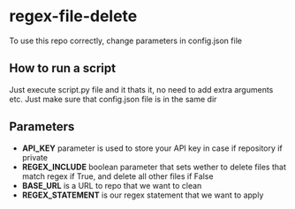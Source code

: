 # regex-file-delete
To use this repo correctly, change parameters in config.json file

## How to run a script

Just execute script.py file and it thats it, no need to add extra arguments etc. Just make sure that config.json file is in the same dir

## Parameters

* **API_KEY** parameter is used to store your API key in case if repository if private
* **REGEX_INCLUDE** boolean parameter that sets wether to delete files that match regex if True, and delete all other files if False
* **BASE_URL** is a URL to repo that we want to clean
* **REGEX_STATEMENT** is our regex statement that we want to apply